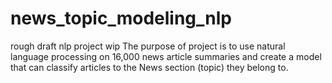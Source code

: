 # news_topic_modeling_nlp
rough draft nlp project wip 
The purpose of project is to use natural language processing on 16,000 news article summaries and create a model that can classify articles to the News section (topic) they belong to. 

